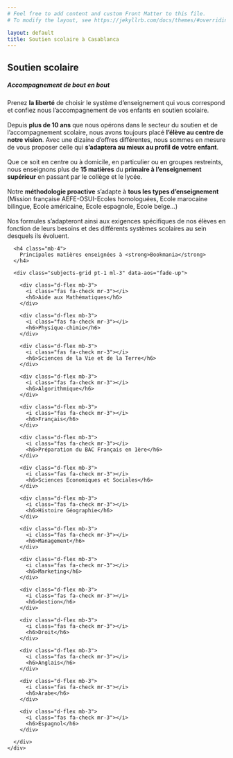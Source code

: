 ```yaml
---
# Feel free to add content and custom Front Matter to this file.
# To modify the layout, see https://jekyllrb.com/docs/themes/#overriding-theme-defaults

layout: default
title: Soutien scolaire à Casablanca
---
```

<main id="soutien-scolaire" class="mb-0 pb-0">

  <section class="container mt-5 py-5">
    <div class="mt-4">
      <h1 class="font-weight-normal">
        <strong>Soutien scolaire</strong>
      </h1>
    </div>
    <div class="row">
      <div class="col-12 col-lg-7 col-xl-8">
        <h5 class="pb-4"><strong>Accompagnement de bout en bout</strong></h5>
        <p class="pr-xl-5 pr-lg-2">
          Prenez <strong>la liberté</strong> de choisir le système d’enseignement qui vous correspond et confiez nous l’accompagnement de vos enfants en soutien scolaire.
          <br><br>
          Depuis <strong>plus de 10 ans</strong> que nous opérons dans le secteur du soutien et de l’accompagnement scolaire, nous avons toujours placé <strong>l’élève au centre de notre vision</strong>. Avec une dizaine d’offres différentes, nous sommes en mesure de vous proposer celle qui <strong>s’adaptera au mieux au profil de votre enfant</strong>.
          <br><br>
          Que ce soit en centre ou à domicile, en particulier ou en groupes restreints, nous enseignons plus de <strong>15 matières</strong> du <strong>primaire à l’enseignement supérieur</strong> en passant par le collège et le lycée.
          <br><br>
          Notre <strong>méthodologie proactive</strong> s’adapte à <strong>tous les types d’enseignement </strong>(Mission française AEFE-OSUI-Ecoles homologuées, Ecole marocaine bilingue, Ecole américaine, Ecole espagnole, Ecole belge…)
          <br><br>
          Nos formules s’adapteront ainsi aux exigences spécifiques de nos élèves en fonction de leurs besoins et des différents systèmes scolaires au sein desquels ils évoluent.
        </p>
      </div>
      <div class="d-none d-lg-block d-xl-block col-12 col-lg-5 col-xl-4" data-aos="fade-left" data-aos-duration="1000">
        <div class="description-image" style="background-image: url('https://images.unsplash.com/photo-1496317899792-9d7dbcd928a1');">
        </div>
      </div>
    </div>
  </section>

  <section class="formulas-titles pt-5 pb-5 blue-grey lighten-5">
    <div class="container">

      <h4 class="mb-4">
        Principales matières enseignées à <strong>Bookmania</strong>
      </h4>

      <div class="subjects-grid pt-1 ml-3" data-aos="fade-up">

        <div class="d-flex mb-3">
          <i class="fas fa-check mr-3"></i>
          <h6>Aide aux Mathématiques</h6>
        </div>

        <div class="d-flex mb-3">
          <i class="fas fa-check mr-3"></i>
          <h6>Physique-chimie</h6>
        </div>

        <div class="d-flex mb-3">
          <i class="fas fa-check mr-3"></i>
          <h6>Sciences de la Vie et de la Terre</h6>
        </div>

        <div class="d-flex mb-3">
          <i class="fas fa-check mr-3"></i>
          <h6>Algorithmique</h6>
        </div>

        <div class="d-flex mb-3">
          <i class="fas fa-check mr-3"></i>
          <h6>Français</h6>
        </div>

        <div class="d-flex mb-3">
          <i class="fas fa-check mr-3"></i>
          <h6>Préparation du BAC Français en 1ère</h6>
        </div>

        <div class="d-flex mb-3">
          <i class="fas fa-check mr-3"></i>
          <h6>Sciences Economiques et Sociales</h6>
        </div>

        <div class="d-flex mb-3">
          <i class="fas fa-check mr-3"></i>
          <h6>Histoire Géographie</h6>
        </div>

        <div class="d-flex mb-3">
          <i class="fas fa-check mr-3"></i>
          <h6>Management</h6>
        </div>

        <div class="d-flex mb-3">
          <i class="fas fa-check mr-3"></i>
          <h6>Marketing</h6>
        </div>

        <div class="d-flex mb-3">
          <i class="fas fa-check mr-3"></i>
          <h6>Gestion</h6>
        </div>

        <div class="d-flex mb-3">
          <i class="fas fa-check mr-3"></i>
          <h6>Droit</h6>
        </div>

        <div class="d-flex mb-3">
          <i class="fas fa-check mr-3"></i>
          <h6>Anglais</h6>
        </div>

        <div class="d-flex mb-3">
          <i class="fas fa-check mr-3"></i>
          <h6>Arabe</h6>
        </div>

        <div class="d-flex mb-3">
          <i class="fas fa-check mr-3"></i>
          <h6>Espagnol</h6>
        </div>

      </div>
    </div>
  </section>

</main>

